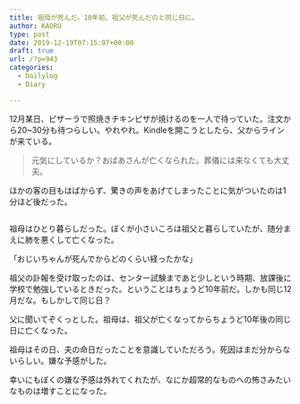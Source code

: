 ```yaml
---
title: 祖母が死んだ。10年前、祖父が死んだのと同じ日に。
author: KAORU
type: post
date: 2019-12-19T07:15:07+00:00
draft: true
url: /?p=943
categories:
  - Dailylog
  - Diary

---
```

12月某日、ピザーラで照焼きチキンピザが焼けるのを一人で待っていた。注文から20~30分も待つらしい。やれやれ。Kindleを開こうとしたら、父からラインが来ている。

<blockquote class="wp-block-quote">
  <p>
    元気にしているか？おばあさんが亡くなられた。葬儀には来なくても大丈夫。
  </p>
</blockquote>

ほかの客の目もはばからず、驚きの声をあげてしまったことに気がついたのは1分ほど後だった。<figure class="wp-block-image">

<img alt="" /></figure> 

<!--StartFragment-->

祖母はひとり暮らしだった。ぼくが小さいころは祖父と暮らしていたが、随分まえに肺を悪くして亡くなった。  
  
「おじいちゃんが死んでからどのくらい経ったかな」  
  
祖父の訃報を受け取ったのは、センター試験まであと少しという時期、放課後に学校で勉強しているときだった。ということはちょうど10年前だ。しかも同じ12月だな。もしかして同じ日？  
  
父に聞いてぞくっとした。祖母は、祖父が亡くなってからちょうど10年後の同じ日に亡くなった。  
  
祖母はその日、夫の命日だったことを意識していただろう。死因はまだ分からないらしい。嫌な予感がした。

幸いにもぼくの嫌な予感は外れてくれたが、なにか超常的なものへの怖さみたいなものは増すことになった。